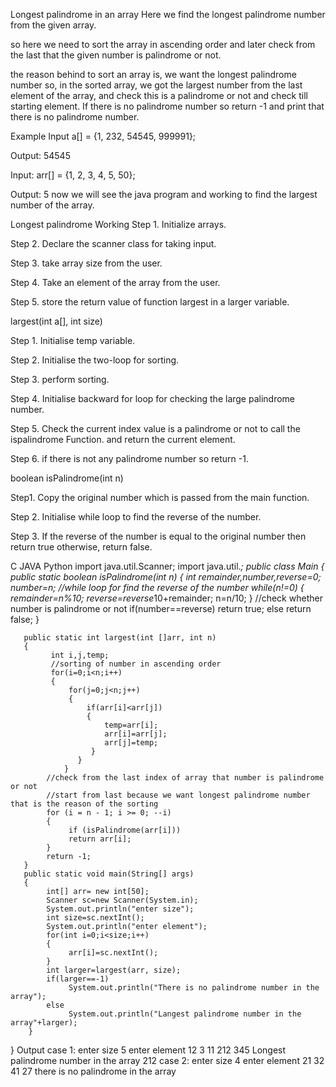 Longest palindrome in an array
Here we find the longest palindrome number from the given array.

so here we need to sort the array in ascending order and later check from the last that the given number is palindrome or not.

the reason behind to sort an array is, we want the longest palindrome number so, in the sorted array, we got the largest number from the last element of the array, and check this is a palindrome or not and check till starting element. If there is no palindrome number so return -1 and print that there is no palindrome number.

Example
Input a[] = {1, 232, 54545, 999991};

Output: 54545

Input: arr[] = {1, 2, 3, 4, 5, 50};

Output: 5
now we will see the java program and working to find the largest number of the array.

Longest palindrome
Working
Step 1. Initialize arrays.

Step 2. Declare the scanner class for taking input.

Step 3. take array size from the user.

Step 4. Take an element of the array from the user.

Step 5.  store the return value of function largest in a larger variable.

largest(int a[], int size)

Step 1. Initialise temp variable.

Step 2.  Initialise the two-loop for sorting.

Step 3.  perform sorting.

Step 4. Initialise backward for loop for checking the large palindrome number.

Step 5. Check the current index value is a palindrome or not to call the ispalindrome Function. and return the current element.

Step 6. if there is not any palindrome number so return -1.

boolean isPalindrome(int n)

Step1. Copy the original number which is passed from the main function.

Step 2. Initialise while loop to find the reverse of the number.

Step 3. If the reverse of the number is equal to the original number then return true otherwise, return false. 

C	JAVA	Python
import java.util.Scanner;
import java.util.*;
public class Main
{
      public static boolean isPalindrome(int n) 
      {
             int remainder,number,reverse=0;
             number=n;
             //while loop for find the reverse of the number
             while(n!=0)
             {
                  remainder=n%10;
                  reverse=reverse*10+remainder;
                  n=n/10;
             }
              //check whether number is palindrome or not
             if(number==reverse)
                  return true;
             else
                  return false;
       }

       public static int largest(int []arr, int n) 
       {
             int i,j,temp;
             //sorting of number in ascending order
             for(i=0;i<n;i++)
             {
                 for(j=0;j<n;j++)
                 {
                     if(arr[i]<arr[j])
                     {
                         temp=arr[i];
                         arr[i]=arr[j];
                         arr[j]=temp;
                      }
                   }
                }
            //check from the last index of array that number is palindrome or not
            //start from last because we want longest palindrome number that is the reason of the sorting
            for (i = n - 1; i >= 0; --i) 
            { 
                 if (isPalindrome(arr[i])) 
                 return arr[i]; 
            }
            return -1; 
       }
       public static void main(String[] args) 
       {
            int[] arr= new int[50];
            Scanner sc=new Scanner(System.in);
            System.out.println("enter size");
            int size=sc.nextInt();
            System.out.println("enter element");
            for(int i=0;i<size;i++)
            {
                 arr[i]=sc.nextInt();
            }
            int larger=largest(arr, size);
            if(larger==-1)
                 System.out.println("There is no palindrome number in the array"); 
            else
                 System.out.println("Langest palindrome number in the array"+larger);
        }
}
Output
case 1:
enter size 
5
enter element
12
3
11
212
345
Longest palindrome number in the array 212
case 2:
enter size
4
enter element
21
32
41
27
there is no palindrome in the array
